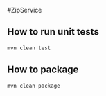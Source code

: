 #ZipService

## How to run unit tests

```sh
mvn clean test
```

## How to package

```
mvn clean package
```


